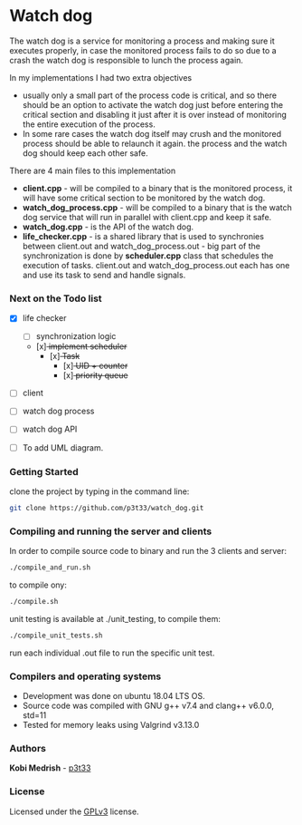 # Watch dog

The watch dog is a service for monitoring a process and making sure it executes
properly, in case the monitored process fails to do so due to a crash the 
watch dog is responsible to lunch the process again. 

In my implementations I had two extra objectives
* usually only a small part of the process code is critical, and so there should
be an option to activate the watch dog just before entering the critical
section and disabling it just after it is over instead of monitoring the entire
execution of the process.
* In some rare cases the watch dog itself may crush and the monitored process
should be able to relaunch it again. the process and the watch dog should keep
each other safe.

There are 4 main files to this implementation
* **client.cpp** - will be compiled to a binary that is the monitored process,
    it will have some critical section to be monitored by the watch dog.
* **watch_dog_process.cpp** - will be compiled to a binary that is the watch dog
    service that will run in parallel with client.cpp and keep it safe.  
* **watch_dog.cpp** - is the API of the watch dog. 
* **life_checker.cpp** - is a shared library that is used to synchronies between
    client.out and watch_dog_process.out
      - big part of the synchronization is done by **scheduler.cpp** class that
        schedules the execution of tasks. client.out and watch_dog_process.out
        each has one and use its task to send and handle signals.


### Next on the Todo list

- [x] life checker
  - [ ] synchronization logic
  - [x]<del> implement scheduler</del> 
    - [x]<del> Task</del> 
      - [x]<del> UID + counter</del> 
      - [x]<del> priority queue</del> 
- [ ] client
- [ ] watch dog process
- [ ] watch dog API
- [ ] To add UML diagram.


### Getting Started
clone the project by typing in the command line:
```bash
git clone https://github.com/p3t33/watch_dog.git
```

### Compiling and running the server and clients
In order to compile source code to binary and run the 3 clients and server: 
```sh
./compile_and_run.sh
```
to compile ony:
```sh
./compile.sh
```

unit testing is available at ./unit_testing, to compile them:
```sh
./compile_unit_tests.sh
```
run each individual .out file to run the specific unit test.


### Compilers and operating systems
* Development was done on ubuntu 18.04 LTS OS.
* Source code was compiled with GNU g++ v7.4 and clang++ v6.0.0, std=11
* Tested for memory leaks using Valgrind v3.13.0

### Authors

**Kobi Medrish** - [p3t33](https://github.com/p3t33)

### License
Licensed under the [GPLv3](http://www.gnu.org/licenses/gpl-3.0.html) license.